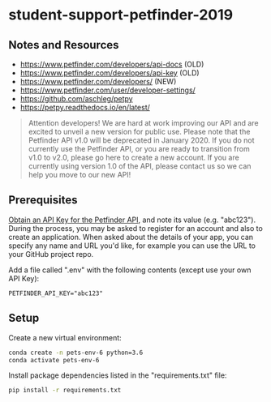 # student-support-petfinder-2019

## Notes and Resources

  + https://www.petfinder.com/developers/api-docs (OLD)
  + https://www.petfinder.com/developers/api-key (OLD)
  + https://www.petfinder.com/developers/ (NEW)
  + https://www.petfinder.com/user/developer-settings/
  + https://github.com/aschleg/petpy
  + https://petpy.readthedocs.io/en/latest/

> Attention developers! We are hard at work improving our API and are excited to unveil a new version for public use. Please note that the Petfinder API v1.0 will be deprecated in January 2020. If you do not currently use the Petfinder API, or you are ready to transition from v1.0 to v2.0, please go here to create a new account. If you are currently using version 1.0 of the API, please contact us so we can help you move to our new API!

## Prerequisites

[Obtain an API Key for the Petfinder API](https://www.petfinder.com/developers/), and note its value (e.g. "abc123"). During the process, you may be asked to register for an account and also to create an application. When asked about the details of your app, you can specify any name and URL you'd like, for example you can use the URL to your GitHub project repo.

Add a file called ".env" with the following contents (except use your own API Key):

    PETFINDER_API_KEY="abc123"

## Setup

Create a new virtual environment:

```sh
conda create -n pets-env-6 python=3.6
conda activate pets-env-6
```

Install package dependencies listed in the "requirements.txt" file:

```sh
pip install -r requirements.txt
```
